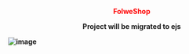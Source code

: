 
<p style="color: red" align="center", color="red"><strong>FolweShop<strong></p>
  
<p align="center">Project will be migrated to ejs</p>

![image](https://user-images.githubusercontent.com/78105136/181066867-289711f2-760e-4bf4-a431-e7d55a3fd754.png)
